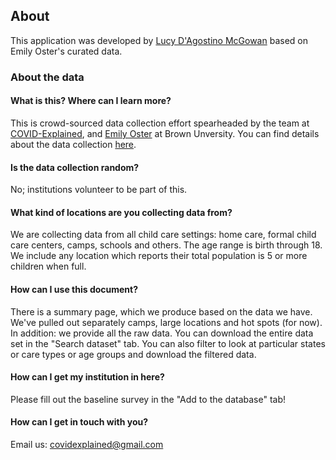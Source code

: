 ## About

This application was developed by [Lucy D'Agostino McGowan](https://twitter.com/lucystats) based on Emily Oster's curated data.

### About the data

#### What is this? Where can I learn more?	

This is crowd-sourced data collection effort spearheaded by the team at [COVID-Explained](https://explaincovid.org), and [Emily Oster](https://emilyoster.net) at Brown Unversity. You can find details about the data collection [here](https://explaincovid.org/kids/covid-19-and-children-our-crowd-sourced-data/).
	
#### Is the data collection random?	

No; institutions volunteer to be part of this.  

#### What kind of locations are you collecting data from?

We are collecting data from all child care settings: home care, formal child care centers, camps, schools and others.  The age range is birth through 18. We include any location which reports their total population is 5 or more children when full.
	
#### How can I use this document?

There is a summary page, which we produce based on the data we have. We've pulled out separately camps, large locations and hot spots (for now).  In addition: we provide all the raw data.  You can download the entire data set in the "Search dataset" tab.  You can also filter to look at particular states or care types or age groups and download the filtered data.
	
#### How can I get my institution in here?	

Please fill out the baseline survey in the "Add to the database" tab!
	
#### How can I get in touch with you?	

Email us: covidexplained@gmail.com
